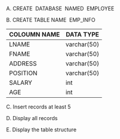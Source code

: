 A. CREATE  DATABASE  NAMED  EMPLOYEE

B. CREATE TABLE NAME  EMP_INFO

|COLOUMN NAME| DATA TYPE|
|---|---|
|LNAME | varchar(50)|
|FNAME | varchar(50)|
|ADDRESS | varchar(50)|
|POSITION | varchar(50)|
|SALARY | int|
|AGE | int|


C. Insert records at least 5

D. Display all records

E. Display the table structure